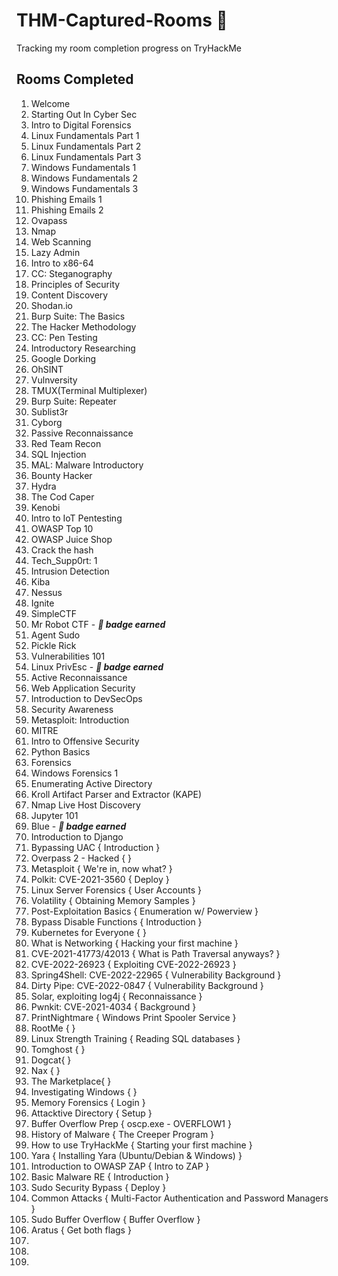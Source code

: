 # THM-Captured-Rooms 🚩
Tracking my room completion progress on TryHackMe 


## Rooms Completed 

1. Welcome
2. Starting Out In Cyber Sec
3. Intro to Digital Forensics
4. Linux Fundamentals Part 1 
5. Linux Fundamentals Part 2
6. Linux Fundamentals Part 3
7. Windows Fundamentals 1
8. Windows Fundamentals 2
9. Windows Fundamentals 3
10. Phishing Emails 1
11. Phishing Emails 2
12. Ovapass
13. Nmap
14. Web Scanning
15. Lazy Admin
16. Intro to x86-64
17. CC: Steganography
18. Principles of Security
19. Content Discovery
20. Shodan.io
21. Burp Suite: The Basics
22. The Hacker Methodology
23. CC: Pen Testing
24. Introductory Researching
25. Google Dorking
26. OhSINT
27. Vulnversity
28. TMUX(Terminal Multiplexer)
29. Burp Suite: Repeater
30. Sublist3r
31. Cyborg
32. Passive Reconnaissance
33. Red Team Recon
34. SQL Injection
35. MAL: Malware Introductory
36. Bounty Hacker
37. Hydra
38. The Cod Caper
39. Kenobi
40. Intro to IoT Pentesting
41. OWASP Top 10
42. OWASP Juice Shop
43. Crack the hash
44. Tech_Supp0rt: 1
45. Intrusion Detection
46. Kiba
47. Nessus
48. Ignite 
49. SimpleCTF
50. Mr Robot CTF - **_📛 badge earned_**
51. Agent Sudo
52. Pickle Rick 
53. Vulnerabilities 101
54. Linux PrivEsc - **_📛 badge earned_**
55. Active Reconnaissance
56. Web Application Security
57. Introduction to DevSecOps
58. Security Awareness 
59. Metasploit: Introduction
60. MITRE
61. Intro to Offensive Security
62. Python Basics
63. Forensics
64. Windows Forensics 1 
65. Enumerating Active Directory
66. Kroll Artifact Parser and Extractor (KAPE)
67. Nmap Live Host Discovery 
68. Jupyter 101 
69. Blue - **_📛 badge earned_**
70. Introduction to Django 
71. Bypassing UAC { Introduction }
72. Overpass 2 - Hacked {  }
73. Metasploit { We're in, now what? }
74. Polkit: CVE-2021-3560 { Deploy }
75. Linux Server Forensics { User Accounts }
76. Volatility { Obtaining Memory Samples }
77. Post-Exploitation Basics { Enumeration w/ Powerview }
78. Bypass Disable Functions { Introduction }
79. Kubernetes for Everyone { }
80. What is Networking { Hacking your first machine }
81. CVE-2021-41773/42013 { What is Path Traversal anyways? }
82. CVE-2022-26923 { Exploiting CVE-2022-26923 }
83. Spring4Shell: CVE-2022-22965 { Vulnerability Background }
84. Dirty Pipe: CVE-2022-0847 { Vulnerability Background }
85. Solar, exploiting log4j { Reconnaissance }
86. Pwnkit: CVE-2021-4034 { Background }
87. PrintNightmare { Windows Print Spooler Service }
88. RootMe {  }
89. Linux Strength Training { Reading SQL databases }
90. Tomghost {  }
91. Dogcat{  }
92. Nax {  }
93. The Marketplace{  }
94. Investigating Windows {  }
95. Memory Forensics { Login }
96. Attacktive Directory { Setup }
97. Buffer Overflow Prep { oscp.exe - OVERFLOW1 }
98. History of Malware { The Creeper Program }
99. How to use TryHackMe { Starting your first machine }
100. Yara {  Installing Yara (Ubuntu/Debian & Windows) }
101. Introduction to OWASP ZAP { Intro to ZAP }
102. Basic Malware RE { Introduction }
103. Sudo Security Bypass { Deploy }
104. Common Attacks { Multi-Factor Authentication and Password Managers }
105. Sudo Buffer Overflow { Buffer Overflow }
106. Aratus { Get both flags }
107. 
108. 
109. 
 


